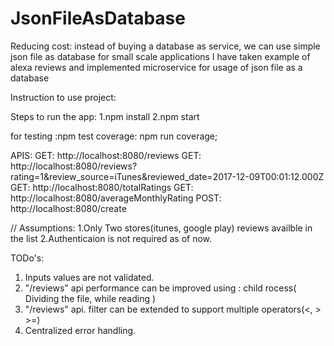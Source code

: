 # JsonFileAsDatabase
Reducing cost: instead of buying a database as service, we can use simple json file as database for small scale applications
I have taken example of alexa reviews and implemented microservice for usage of json file as a database

Instruction to use project:

Steps to run the app:
1.npm install
2.npm start

for testing :npm test
coverage: npm run coverage;


APIS:
GET: http://localhost:8080/reviews
GET: http://localhost:8080/reviews?rating=1&review_source=iTunes&reviewed_date=2017-12-09T00:01:12.000Z
GET: http://localhost:8080/totalRatings
GET: http://localhost:8080/averageMonthlyRating
POST: http://localhost:8080/create


// Assumptions: 
1.Only Two stores(itunes, google play) reviews availble in the list
2.Authenticaion is not required as of now.

TODo's:
1. Inputs values are not validated.
2. "/reviews" api performance can be improved using : child rocess( Dividing the file, while reading )
3. "/reviews" api. filter can be extended to support multiple operators(<, > >=)
4. Centralized error handling.
